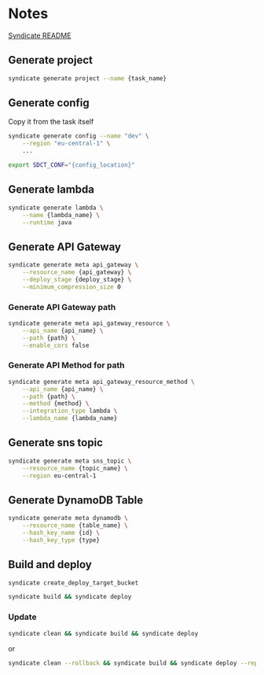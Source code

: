 # Notes

[Syndicate README](https://github.com/epam/aws-syndicate)

## Generate project

```bash
syndicate generate project --name {task_name}
```

## Generate config

Copy it from the task itself

```bash
syndicate generate config --name "dev" \
    --region "eu-central-1" \
    ...
```

```bash
export SDCT_CONF="{config_location}"
```

## Generate lambda

```bash
syndicate generate lambda \
    --name {lambda_name} \
    --runtime java 
```

## Generate API Gateway

```bash
syndicate generate meta api_gateway \
    --resource_name {api_gateway} \
    --deploy_stage {deploy_stage} \
    --minimum_compression_size 0 
```

### Generate API Gateway path

```bash
syndicate generate meta api_gateway_resource \
    --api_name {api_name} \
    --path {path} \
    --enable_cors false 
```

### Generate API Method for path

```bash
syndicate generate meta api_gateway_resource_method \
    --api_name {api_name} \
    --path {path} \
    --method {method} \
    --integration_type lambda \
    --lambda_name {lambda_name}
```

## Generate sns topic

```bash
syndicate generate meta sns_topic \
    --resource_name {topic_name} \
    --region eu-central-1
```

## Generate DynamoDB Table

```bash
syndicate generate meta dynamodb \
    --resource_name {table_name} \
    --hash_key_name {id} \
    --hash_key_type {type}
```

## Build and deploy

```bash
syndicate create_deploy_target_bucket
```

```bash
syndicate build && syndicate deploy
```

### Update

```bash
syndicate clean && syndicate build && syndicate deploy
```

or

```bash
syndicate clean --rollback && syndicate build && syndicate deploy --replace_output
```